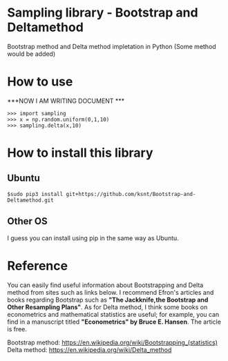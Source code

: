 # Sampling library - Bootstrap and Deltamethod
Bootstrap method and Delta method impletation in Python (Some method would be added)

# How to use

***NOW I AM WRITING DOCUMENT ***
```
>>> import sampling
>>> x = np.random.uniform(0,1,10)
>>> sampling.delta(x,10)
```


# How to install this library

## Ubuntu
```
$sudo pip3 install git+https://github.com/ksnt/Bootstrap-and-Deltamethod.git
```

## Other OS
I guess you can install using pip in the same way as Ubuntu.

# Reference
You can easily find useful information about Bootstrapping and Delta method from sites such as links below. I recommend Efron's articles and books regarding Bootstrap such as **"The Jackknife,the Bootstrap and Other Resampling Plans"**. As for Delta method, I think some books on econometrics and mathematical statistics are useful; for example, you can find in a manuscript titled **"Econometrics" by Bruce E. Hansen**. The article is free.

Bootstrap method: https://en.wikipedia.org/wiki/Bootstrapping_(statistics) <br>
Delta method: https://en.wikipedia.org/wiki/Delta_method
